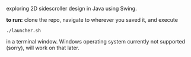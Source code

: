exploring 2D sidescroller design in Java using Swing. 

**to run:** 
clone the repo, navigate to wherever you saved it, and execute

`./launcher.sh`

in a terminal window. Windows operating system currently not supported (sorry), will work on that later.

